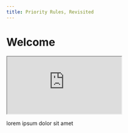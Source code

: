 ```yaml
---
title: Priority Rules, Revisited
---
```


<!-- <script src='https://ajax.googleapis.com/ajax/libs/jquery/1.11.1/jquery.min.js'></script>
<script src='https://cdnjs.cloudflare.com/ajax/libs/d3/3.4.11/d3.min.js' charset='utf-8'></script>
<script src='js/metricsgraphics.min.js'></script>
<script src='js/main.js'></script>

<script type="text/javascript">
    d3.json('data/ufo-sightings.json', function(data) {
    })
    d3.json('data/ufo-sightings.json', function(data) {
    data_graphic({
        title: "UFO Sightings",
        description: "Yearly UFO sightings from the year 1945 to 2010.",
        data: data,
        width: 650,
        height: 150,
        target: '#ufo-sightings',
        x_accessor: 'year',
        y_accessor: 'sightings',
        markers: [{'year': 1964, 'label': '"The Creeping Terror" released'}]
    })
})
</script> -->

Welcome
=======

<iframe src="http://bl.ocks.org/mbostock/raw/4061502/0a200ddf998aa75dfdb1ff32e16b680a15e5cb01/" marginwidth="0" marginheight="0" scrolling="no"></iframe>

lorem ipsum dolor sit amet